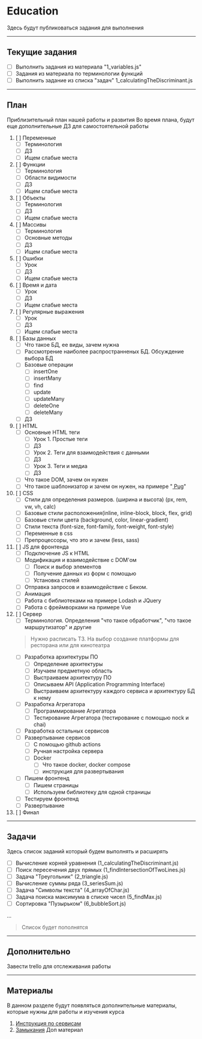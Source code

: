 # Education
Здесь будут публиковаться задания для выполнения
____
## Текущие задания
- [ ] Выполнить задания из материала "1_variables.js"
- [ ] Задания из материала по терминологии функций
- [ ] Выполнить задание из списка "задач" 1_calculatingTheDiscriminant.js
____
## План
Приблизительный план нашей работы и развития
Во время плана, будут еще дополнительные ДЗ для самостоятельной работы

1. [ ] Переменные 
    * [ ] Терминология
    * [ ] ДЗ
    * [ ] Ищем слабые места
2. [ ] Функции
    * [ ] Терминология
    * [ ] Области видимости
    * [ ] ДЗ
    * [ ] Ищем слабые места
3. [ ] Объекты 
    * [ ] Терминология
    * [ ] ДЗ
    * [ ] Ищем слабые места
4. [ ] Массивы 
    * [ ] Терминология
    * [ ] Основные методы
    * [ ] ДЗ
    * [ ] Ищем слабые места
5. [ ] Ошибки
    * [ ] Урок
    * [ ] ДЗ
    * [ ] Ищем слабые места
6. [ ] Время и дата
    * [ ] Урок
    * [ ] ДЗ
    * [ ] Ищем слабые места
7. [ ] Регулярные выражения
    * [ ] Урок
    * [ ] ДЗ
    * [ ] Ищем слабые места
8. [ ] Базы данных
    * [ ] Что такое БД, ее виды, зачем нужна
    * [ ] Рассмотрение наиболее распространненых БД. Обсуждение выбора БД
    * [ ] Базовые операции 
        - [ ] insertOne 
        - [ ] insertMany
        - [ ] find
        - [ ] update
        - [ ] updateMany
        - [ ] deleteOne
        - [ ] deleteMany
    * [ ] ДЗ

9. [ ] HTML
    * [ ] Основные HTML теги
        - [ ] Урок 1. Простые теги
        - [ ] ДЗ
        - [ ] Урок 2. Теги для взаимодействия с данными
        - [ ] ДЗ
        - [ ] Урок 3. Теги и медиа
        - [ ] ДЗ
    * [ ] Что такое DOM, зачем он нужен
    * [ ] Что такое шаблонизатор и зачем он нужен, на примере "[ Pug](https://pugjs.org/api/getting-started.html)"

10. [ ] CSS
    * [ ] Стили для определения размеров. (ширина и высота) (px, rem, vw, vh, calc)
    * [ ] Базовые стили расположения(inline, inline-block, block, flex, grid)
    * [ ] Базовые стили цвета (background, color, linear-gradient)
    * [ ] Стили текста (font-size, font-family, font-weight, font-style)
    * [ ] Переменные в css
    * [ ] Препроцессоры, что это и зачем (less, sass)

11. [ ] JS для фронтенда
    * [ ] Подключение JS к HTML 
    * [ ] Модификация и взаимодействие с DOM'ом
        - [ ] Поиск и выбор элементов
        - [ ] Получение данных из форм с помощью 
        - [ ] Установка стилей
    * [ ] Отправка запросов и взаимодействие с Беком.
    * [ ] Анимация
    * [ ] Работа с библиотеками на примере Lodash и JQuery
    * [ ] Работа с фреймворками на примере Vue

12. [ ] Сервер
    * [ ] Терминология. Определения "что такое обработчик", "что такое маршрутизатор" и другие 
    > Нужно расписать ТЗ. На выбор создание платформы для ресторана или для кинотеатра
    * [ ] Разработка архитектуры ПО 
        - [ ] Определение архитектуры
        - [ ] Изучаем предметную область
        - [ ] Выстраиваем архитектуру ПО
        - [ ] Описываем API (Application Programming Interface)
        - [ ] Выстраиваем архитектуру каждого сервиса и архитектуру БД к нему
    * [ ] Разработка Агрегатора
        - [ ] Программирование Агрегатора
        - [ ] Тестирование Агрегатора (тестирование с помощью nock и chai)
    * [ ] Разработка остальных сервисов
    * [ ] Развертывание сервисов
        - [ ] С помощью github actions
        - [ ] Ручная настройка сервера
        - [ ] Docker
            + [ ] Что такое docker, docker compose
            + [ ] инструкция для развертывания
    * [ ] Пишем фронтенд
        - [ ] Пишем страницы
        - [ ] Используем библиотеку для одной страницы
    * [ ] Тестируем фронтенд
    * [ ] Развертывание
13. [ ] Финал

____
## Задачи
Здесь список заданий который будем выполнять и расширять

* [ ] Вычисление корней уравнения (1_calculatingTheDiscriminant.js)
* [ ] Поиск пересечения двух прямых (1_findIntersectionOfTwoLines.js)
* [ ] Задача "Треугольник" (2_triangle.js)
* [ ] Вычисление суммы ряда (3_seriesSum.js)
* [ ] Задача "Символы текста" (4_arrayOfChar.js)
* [ ] Задача поиска максимума в списке чисел (5_findMax.js)
* [ ] Сортировка "Пузырьком" (6_bubbleSort.js)

... 
> Список будет пополнятся

____
## Дополнительно
Завести trello для отслеживания работы

____
## Материалы
В данном разделе будут появляться дополнительные материалы, которые нужны для работы и изучения курса

1. [Инструкция по сервисам](https://onedrive.live.com/redir?resid=F2E756DD9556D081!123&authkey=!AL0NkK1O4lge_N8&ithint=file%2cdocx&e=i7hRKE)
2. [Замыкания](https://learn.javascript.ru/closure) Доп материал
